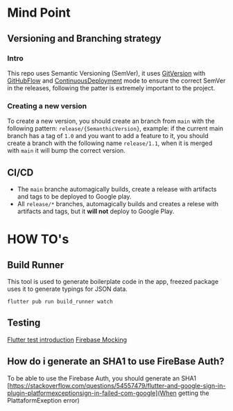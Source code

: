 # Mind Point

## Versioning and Branching strategy
### Intro
This repo uses Semantic Versioning (SemVer), it uses [GitVersion](https://gitversion.net/) with [GitHubFlow](https://gitversion.net/docs/learn/branching-strategies/githubflow/) and [ContinuousDeployment](https://gitversion.net/docs/reference/modes/continuous-deployment) mode to ensure the correct SemVer in the releases, following the patter is extremely important to the project.

### Creating a new version
To create a new version, you should create an branch from ```main``` with the following pattern: ```release/{SemanthicVersion}```, example: if the current main branch has a tag of ```1.0``` and you want to add a feature to it, you should create a branch with the following name ```release/1.1```, when it is merged with ```main``` it will bump the correct version.

## CI/CD
* The ```main``` branche automagically builds, create a release with artifacts and tags to be deployed to Google play.
* All ```release/*``` branches, automagically builds and creates a relese with artifacts and tags, but it **will not** deploy to Google Play.


# HOW TO's

## Build Runner
This tool is used to generate boilerplate code in the app, freezed package uses it to generate typings for JSON data.
```
flutter pub run build_runner watch
```
## Testing
[Flutter test introduction](https://docs.flutter.dev/cookbook/testing/unit/introduction)
[Firebase Mocking](https://firebase.flutter.dev/docs/testing/testing/)

## How do i generate an SHA1 to use FireBase Auth?
To be able to use the Firebase Auth, you should generate an SHA1
[https://stackoverflow.com/questions/54557479/flutter-and-google-sign-in-plugin-platformexceptionsign-in-failed-com-google](When getting the PlattaformExeption error)